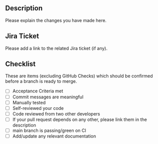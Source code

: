 ## Description

Please explain the changes you have made here.

## Jira Ticket

Please add a link to the related Jira ticket (if any).

## Checklist

These are items (excluding GitHub Checks) which should be confirmed before a branch is ready to merge.

- [ ] Acceptance Criteria met
- [ ] Commit messages are meaningful
- [ ] Manually tested
- [ ] Self-reviewed your code
- [ ] Code reviewed from two other developers
- [ ] If your pull request depends on any other, please link them in the description
- [ ] main branch is passing/green on CI
- [ ] Add/update any relevant documentation
